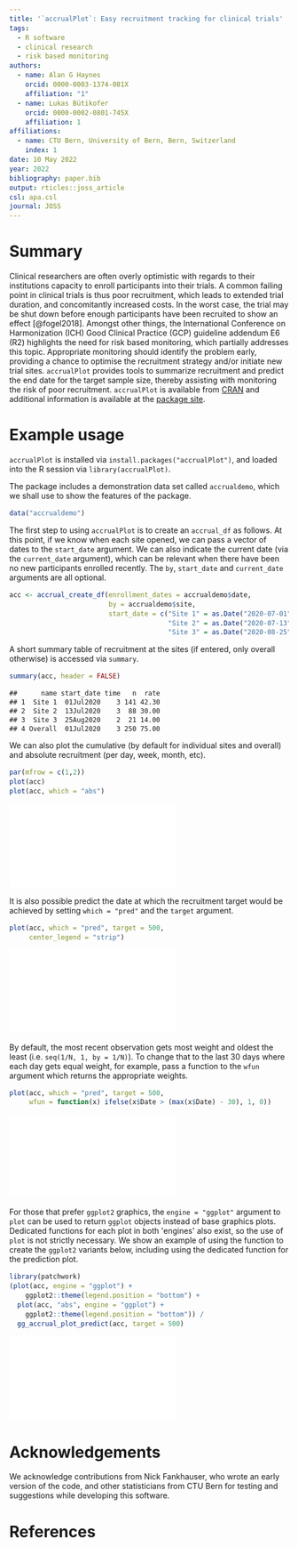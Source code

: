 ```yaml
---
title: '`accrualPlot`: Easy recruitment tracking for clinical trials'
tags:
  - R software
  - clinical research
  - risk based monitoring
authors:
  - name: Alan G Haynes
    orcid: 0000-0003-1374-081X
    affiliation: "1"
  - name: Lukas Bütikofer
    orcid: 0000-0002-0801-745X
    affiliation: 1
affiliations:
  - name: CTU Bern, University of Bern, Bern, Switzerland
    index: 1
date: 10 May 2022
year: 2022
bibliography: paper.bib
output: rticles::joss_article
csl: apa.csl
journal: JOSS
---
```





<!-- A list of the authors of the software and their affiliations, using the correct format (see the example below). -->
<!-- A summary describing the high-level functionality and purpose of the software for a diverse, non-specialist audience. -->
<!-- A Statement of Need section that clearly illustrates the research purpose of the software. -->
<!-- A list of key references, including to other software addressing related needs. Note that the references should include full names of venues, e.g., journals and conferences, not abbreviations only understood in the context of a specific discipline. -->
<!-- Mention (if applicable) a representative set of past or ongoing research projects using the software and recent scholarly publications enabled by it. -->
<!-- Acknowledgement of any financial support. -->


# Summary

Clinical researchers are often overly optimistic with regards to their institutions capacity to enroll participants into their trials. A common failing point in clinical trials is thus poor recruitment, which leads to extended trial duration, and concomitantly increased costs. In the worst case, the trial may be shut down before enough participants have been recruited to show an effect [@fogel2018]. Amongst other things, the International Conference on Harmonization (ICH) Good Clinical Practice (GCP) guideline addendum E6 (R2) highlights the need for risk based monitoring, which partially addresses this topic. Appropriate monitoring should identify the problem early, providing a chance to optimise the recruitment strategy and/or initiate new trial sites. `accrualPlot` provides tools to summarize recruitment and predict the end date for the target sample size, thereby assisting with monitoring the risk of poor recruitment. `accrualPlot` is available from [CRAN](https://CRAN.R-project.org/package=accrualPlot) and additional information is available at the [package site](https://ctu-bern.github.io/accrualPlot/).


<!-- # Citations -->

<!-- Citations to entries in paper.bib should be in -->
<!-- [rMarkdown](http://rmarkdown.rstudio.com/authoring_bibliographies_and_citations.html) -->
<!-- format. -->

<!-- For a quick reference, the following citation commands can be used: -->
<!-- - `@author:2001`  ->  "Author et al. (2001)" -->
<!-- - `[@author:2001]` -> "(Author et al., 2001)" -->
<!-- - `[@author1:2001; @author2:2001]` -> "(Author1 et al., 2001; Author2 et al., 2002)" -->

# Example usage

`accrualPlot` is installed via `install.packages("accrualPlot")`, and loaded into the R session via `library(accrualPlot)`. 

The package includes a demonstration data set called `accrualdemo`, which we shall use to show the features of the package.




```r
data("accrualdemo")
```

The first step to using `accrualPlot` is to create an `accrual_df` as follows. At this point, if we know when each site opened, we can pass a vector of dates to the `start_date` argument. We can also indicate the current date (via the `current_date` argument), which can be relevant when there have been no new participants enrolled recently. The `by`, `start_date` and `current_date` arguments are all optional.


```r
acc <- accrual_create_df(enrollment_dates = accrualdemo$date, 
                         by = accrualdemo$site, 
                         start_date = c("Site 1" = as.Date("2020-07-01"), 
                                        "Site 2" = as.Date("2020-07-13"), 
                                        "Site 3" = as.Date("2020-08-25")))
```

A short summary table of recruitment at the sites (if entered, only overall otherwise) is accessed via `summary`.


```r
summary(acc, header = FALSE)
```

```
##      name start_date time   n  rate
## 1  Site 1  01Jul2020    3 141 42.30
## 2  Site 2  13Jul2020    3  88 30.00
## 3  Site 3  25Aug2020    2  21 14.00
## 4 Overall  01Jul2020    3 250 75.00
```

We can also plot the cumulative (by default for individual sites and overall) and absolute recruitment (per day, week, month, etc).


```r
par(mfrow = c(1,2))
plot(acc)
plot(acc, which = "abs")
```

![](paper_files/figure-latex/unnamed-chunk-5-1.pdf)<!-- --> 

It is also possible predict the date at which the recruitment target would be achieved by setting `which = "pred"` and the `target` argument. 


```r
plot(acc, which = "pred", target = 500, 
     center_legend = "strip")
```

![](paper_files/figure-latex/unnamed-chunk-6-1.pdf)<!-- --> 

By default, the most recent observation gets most weight and oldest the least (i.e. `seq(1/N, 1, by = 1/N)`). To change that to the last 30 days where each day gets equal weight, for example, pass a function to the `wfun` argument which returns the appropriate weights.


```r
plot(acc, which = "pred", target = 500, 
     wfun = function(x) ifelse(x$Date > (max(x$Date) - 30), 1, 0))
```

![](paper_files/figure-latex/unnamed-chunk-7-1.pdf)<!-- --> 

For those that prefer `ggplot2` graphics, the `engine = "ggplot"` argument to `plot` can be used to return `ggplot` objects instead of base graphics plots. Dedicated functions for each plot in both 'engines' also exist, so the use of `plot` is not strictly necessary. We show an example of using the function to create the `ggplot2` variants below, including using the dedicated function for the prediction plot.


```r
library(patchwork)
(plot(acc, engine = "ggplot") + 
    ggplot2::theme(legend.position = "bottom") +
  plot(acc, "abs", engine = "ggplot") + 
    ggplot2::theme(legend.position = "bottom")) /
  gg_accrual_plot_predict(acc, target = 500)
```

![](paper_files/figure-latex/unnamed-chunk-8-1.pdf)<!-- --> 


# Acknowledgements

We acknowledge contributions from Nick Fankhauser, who wrote an early version of the code, and other statisticians from CTU Bern for testing and suggestions while developing this software.

# References
